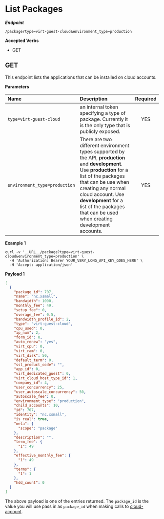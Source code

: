 # List Packages

***Endpoint***
```
/package?type=virt-guest-cloud&environment_type=production
```

**Accepted Verbs**
- GET

## GET

This endpoint lists the applications that can be installed on cloud accounts.

__Parameters__

| Name | Description | Required |
| :--- | :--- | :---: |
| `type=virt-guest-cloud` | an internal token specifying a type of package. Currently it is the only type that is publicly exposed. | YES |
| `environment_type=production` | There are two different environment types supported by the API, **production** and **development**. Use **production** for a list of the packages that can be use when creating any normal cloud account. Use **development** for a list of the packages that can be used when creating development accounts. | YES |


__Example 1__
```shell
curl -v '__URL__/package?type=virt-guest-cloud&environment_type=production' \
  -H 'Authorization: Bearer YOUR_VERY_LONG_API_KEY_GOES_HERE' \
  -H 'Accept: application/json'

```

__Payload 1__
```json
[
  {
    "package_id": 707,
    "name": "nc.xsmall",
    "bandwidth": 1000,
    "monthly_fee": 49,
    "setup_fee": 0,
    "overage_fee": 0.5,
    "bandwidth_profile_id": 2,
    "type": "virt-guest-cloud",
    "cpu_used": 0,
    "ip_num": 2,
    "form_id": 0,
    "auto_renew": "yes",
    "virt_cpu": 0,
    "virt_ram": 0,
    "virt_disk": 50,
    "default_term": 0,
    "ssl_product_code": "",
    "app_id": 0,
    "virt_dedicated_guest": 0,
    "virt_cloud_host_type_id": 1,
    "company_id": 4,
    "user_concurrency": 25,
    "user_autoscale_concurrency": 50,
    "autoscale_fee": 0,
    "environment_type": "production",
    "child_accounts": 10,
    "id": 707,
    "identity": "nc.xsmall",
    "is_real": true,
    "meta": {
      "scope": "package"
    },
    "description": "",
    "term_fee": {
      "1": 49
    },
    "effective_monthly_fee": {
      "1": 49
    },
    "terms": {
      "1": 1
    },
    "hdd_count": 0
  }
]
```

The above payload is one of the entries returned.  The `package_id` is the value you will use pass in as `package_id` when making calls to [cloud-account](CloudAccount.md).